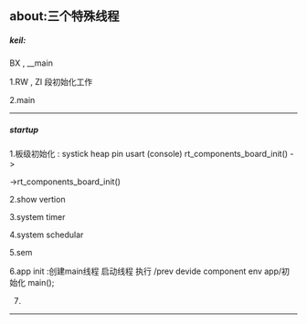 ## about:三个特殊线程



##### keil:

BX , __main

1.RW , ZI 段初始化工作

2.main



---------

##### startup

1.板级初始化 : systick heap pin usart (console)   rt_components_board_init()  ->

->rt_components_board_init()

2.show vertion

3.system timer

4.system schedular

5.sem

6.app init :创建main线程  启动线程 执行 /prev devide component env app/初始化 main();

7.





------------

